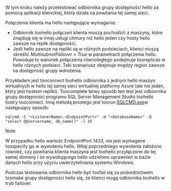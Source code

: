 W tym kroku należy przetestować odbiornika grupy dostępności hello za pomocą aplikacji klienckiej, która działa na powitania tej samej sieci.

Połączenie klienta ma hello następujące wymagania:

* Odbiornik toohello połączeń klienta muszą pochodzić z maszyny, które znajdują się w innej usługi chmury niż hello jeden czy hosty hello zawsze na replik dostępności.
* Jeśli hello zawsze na repliki są w różnych podsieciach, klienci muszą określić *MultisubnetFailover = True* w parametrach połączenia hello. Powoduje to warunek połączenia równoległego podejmuje tooreplicas w hello różnych podsieci. Taki scenariusz obejmuje między region zawsze na dostępność grupy wdrożenia.

Przykładem jest tooconnect toohello odbiornika z jednym hello maszyn wirtualnych w hello tej samej sieci wirtualnej platformy Azure (ale nie jeden, który jest hostem repliki). Toocomplete łatwy sposób ten test jest odbiornika grupy dostępności programu SQL Server Management Studio toohello tootry tooconnect. Inną metodą prostego jest toorun [SQLCMD.exe](https://technet.microsoft.com/library/ms162773.aspx)w następujący sposób:

    sqlcmd -S "<ListenerName>,<EndpointPort>" -d "<DatabaseName>" -Q "select @@servername, db_name()" -l 15

> [!NOTE]
> W przypadku hello wartość EndpointPort *1433*, nie jest wymagane toospecify go w wywołaniu hello. Witaj poprzedniego wywołania założono również, czy powitania klienta maszyna jest toohello przyłączone do tej samej domeny i że wywołującego hello udzielono uprawnień w bazie danych hello przy użyciu uwierzytelniania systemu Windows.
> 
> 

Podczas testowania odbiornika hello być toofail się za pośrednictwem toomake grupy dostępności hello się, że klienci mogą odbiornika toohello w tryb failover.

